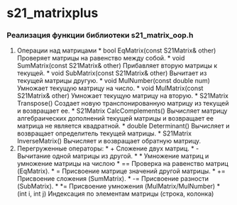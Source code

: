 # s21_matrixplus

### Реализация функции библиотеки s21_matrix_oop.h
  1. Операции над матрицами
    * bool EqMatrix(const S21Matrix& other) Проверяет матрицы на равенство между собой.
    * void SumMatrix(const S21Matrix& other) Прибавляет вторую матрицы к текущей.
    * void SubMatrix(const S21Matrix& other) Вычитает из текущей матрицы другую.
    * void MulNumber(const double num) Умножает текущую матрицу на число.
    * void MulMatrix(const S21Matrix& other) Умножает текущую матрицу на вторую.
    * S21Matrix Transpose() Создает новую транспонированную матрицу из текущей и возвращает ее.
    * S21Matrix CalcComplements() Вычисляет матрицу алгебраических дополнений текущей матрицы и возвращает ее матрица не является квадратной.
    * double Determinant() Вычисляет и возвращает определитель текущей матрицы.
    * S21Matrix InverseMatrix() Вычисляет и возвращает обратную матрицу.
  2. Перегруженные операторы:
    * + Сложение двух матриц.
    * - Вычитание одной матрицы из другой.
    * * Умножение матриц и умножение матрицы на числою
    * == Проверка на равенство матриц (EqMatrix).
    * = Присвоение матрице значений другой матрицы.
    * += Присвоение сложения (SumMatrix).
    * -= Присвоение разности (SubMatrix).
    * *= Присвоение умножения (MulMatrix/MulNumber)
    * (int i, int j) Индексация по элементам матрицы (строка, колонка) 
